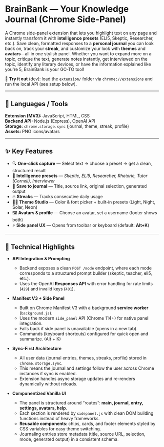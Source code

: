 # BrainBank — Your Knowledge Journal (Chrome Side-Panel)

A Chrome side-panel extension that lets you highlight text on any page and instantly transform it with **intelligence presets** (ELI5, Skeptic, Researcher, etc.). Save clean, formatted responses to a **personal journal** you can look back on, track your **streak**, and customize your look with **themes** and **avatars**—all in one stylish panel. Whether you want to expand more on a topic, critique the text, generate notes instantly, get interviewed on the topic, identify any literary devices, or have the information explained like you're 5, BrainBank is your GO-TO tool!

🔗 **Try it out** (dev): load the `extension/` folder via `chrome://extensions` and run the local API (see setup below).

---

## 🧰 Languages / Tools

**Extension (MV3):** JavaScript, HTML, CSS  
**Backend API:** Node.js (Express), OpenAI API  
**Storage:** `chrome.storage.sync` (journal, theme, streak, profile)  
**Assets:** PNG icons/avatars

---

## ✨ Key Features

- 🔍 **One-click capture** — Select text → choose a preset → get a clean, structured result
- 🧠 **Intelligence presets** — *Skeptic, ELI5, Researcher, Rhetoric, Tutor (Cornell), Interviewer*
- 💾 **Save to journal** — Title, source link, original selection, generated output
- 🔥 **Streaks** — Tracks consecutive daily usage
- 🧑‍🎨 **Theme Studio** — Color & font picker + built-in presets (Light, Night, Solar, Neon)
- 🖼️ **Avatars & profile** — Choose an avatar, set a username (footer shows both)
- ⚡ **Side panel UX** — Opens from toolbar or keyboard (default: **Alt+K**)

---

## 🧩 Technical Highlights

- **API Integration & Prompting**  
  - Backend exposes a clean `POST /mode` endpoint, where each mode corresponds to a structured prompt builder (skeptic, teacher, eli5, etc.).  
  - Uses the OpenAI **Responses API** with error handling for rate limits (`429`) and invalid keys (`401`).  

- **Manifest V3 + Side Panel**  
  - Built on Chrome Manifest V3 with a background **service worker** (`background.js`).  
  - Uses the modern `side_panel` API (Chrome 114+) for native panel integration.  
  - Falls back if side panel is unavailable (opens in a new tab).  
  - Commands (keyboard shortcuts) configured for quick open and summarize. (Alt + K)

- **Sync-First Architecture**  
  - All user data (journal entries, themes, streaks, profile) stored in `chrome.storage.sync`.  
  - This means the journal and settings follow the user across Chrome instances if sync is enabled.  
  - Extension handles async storage updates and re-renders dynamically without reloads.

- **Componentized Vanilla UI**  
  - The panel is structured around “routes”: **main, journal, entry, settings, avatars, help**.  
  - Each section is rendered by `sidepanel.js` with clean DOM building functions instead of heavy frameworks.  
  - **Reusable components**: chips, cards, and footer elements styled by CSS variables for easy theme switching.  
  - Journaling entries store metadata (title, source URL, selection, mode, generated output) in a consistent schema.
